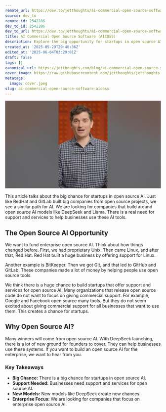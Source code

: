 ```yaml
---
remote_url: https://dev.to/jetthoughts/ai-commercial-open-source-software-aicoss-22f4
source: dev_to
remote_id: 2542286
dev_to_id: 2542286
dev_to_url: https://dev.to/jetthoughts/ai-commercial-open-source-software-aicoss-22f4
title: AI Commercial Open Source Software (AICOSS)
description: Explore the big opportunity for startups in open source AI, similar to how RedHat and GitLab succeeded. Learn why businesses need support for open source AI models like DeepSeek and Llama.
created_at: '2025-05-29T20:40:36Z'
edited_at: '2025-06-04T03:29:01Z'
draft: false
tags: []
canonical_url: https://jetthoughts.com/blog/ai-commercial-open-source-software-aicoss/
cover_image: https://raw.githubusercontent.com/jetthoughts/jetthoughts.github.io/master/content/blog/ai-commercial-open-source-software-aicoss/cover.jpeg
metatags:
  image: cover.jpeg
slug: ai-commercial-open-source-software-aicoss
---
```

[![AI Commercial Open Source Software (AICOSS)](file_0.jpg)](https://www.youtube.com/watch?v=xkweKRfUb5Y)

This article talks about the big chance for startups in open source AI. Just like RedHat and GitLab built big companies from open source projects, we see a similar path for AI. We are looking for companies that build around open source AI models like DeepSeek and Llama. There is a real need for support and services to help businesses use these AI tools.

## The Open Source AI Opportunity

We want to fund enterprise open source AI. Think about how things changed before. First, we had proprietary Unix. Then came Linux, and after that, Red Hat. Red Hat built a huge business by offering support for Linux.

Another example is BitKeeper. Then we got Git, and that led to GitHub and GitLab. These companies made a lot of money by helping people use open source tools.

We think there is a huge chance to build startups that offer support and services for open source AI. Many organizations that release open source code do not want to focus on giving commercial support. For example, Google and Facebook open source many tools. But they do not seem excited about giving commercial support for all businesses that want to use them. This creates a chance for startups.

## Why Open Source AI?

Many winners will come from open source AI. With DeepSeek launching, there is a lot of new ground for founders to cover. They can help businesses use these systems. If you want to build an open source AI for the enterprise, we want to hear from you.

### Key Takeaways

*   **Big Chance:** There is a big chance for startups in open source AI.
*   **Support Needed:** Businesses need support and services for open source AI.
*   **New Models:** New models like DeepSeek create new chances.
*   **Enterprise Focus:** We are looking for companies that focus on enterprise open source AI.